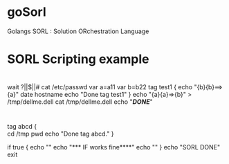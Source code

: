 # goSorl
Golangs SORL : Solution ORchestration Language 

#
# SORL Scripting example
#
wait ?||$||#
cat /etc/passwd
var a=a11
var b=b22
tag test1 { 
   echo "{b}{b}==>{a}"
   date
   hostname
   echo "Done tag test1"
}
echo "{a}{a}=>{b}" > /tmp/dellme.dell
cat /tmp/dellme.dell
echo "***DONE***"
#

tag abcd  {  
   cd /tmp
   pwd
   echo "Done tag abcd."
}

if true {
   echo ""
   echo "*** IF works fine****"
   echo ""
}
echo "SORL DONE"
exit
